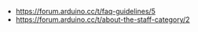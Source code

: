 - https://forum.arduino.cc/t/faq-guidelines/5
- https://forum.arduino.cc/t/about-the-staff-category/2
